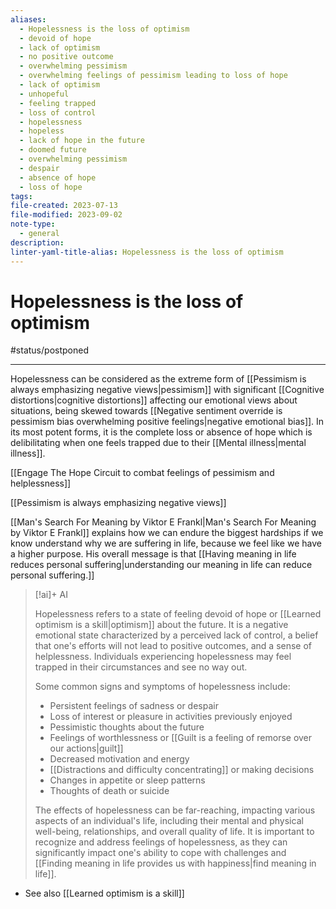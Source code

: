 ```yaml
---
aliases:
  - Hopelessness is the loss of optimism
  - devoid of hope
  - lack of optimism
  - no positive outcome
  - overwhelming pessimism
  - overwhelming feelings of pessimism leading to loss of hope
  - lack of optimism
  - unhopeful
  - feeling trapped
  - loss of control
  - hopelessness
  - hopeless
  - lack of hope in the future
  - doomed future
  - overwhelming pessimism
  - despair
  - absence of hope
  - loss of hope
tags: 
file-created: 2023-07-13
file-modified: 2023-09-02
note-type:
  - general
description: 
linter-yaml-title-alias: Hopelessness is the loss of optimism
---
```


# Hopelessness is the loss of optimism

#status/postponed

---

Hopelessness can be considered as the extreme form of [[Pessimism is always emphasizing negative views|pessimism]] with significant [[Cognitive distortions|cognitive distortions]] affecting our emotional views about situations, being skewed towards [[Negative sentiment override is pessimism bias overwhelming positive feelings|negative emotional bias]]. In its most potent forms, it is the complete loss or absence of hope which is delibilitating when one feels trapped due to their [[Mental illness|mental illness]].

[[Engage The Hope Circuit to combat feelings of pessimism and helplessness]]

[[Pessimism is always emphasizing negative views]]

[[Man's Search For Meaning by Viktor E Frankl|Man's Search For Meaning by Viktor E Frankl]] explains how we can endure the biggest hardships if we know understand why we are suffering in life, because we feel like we have a higher purpose. His overall message is that [[Having meaning in life reduces personal suffering|understanding our meaning in life can reduce personal suffering.]]

> [!ai]+ AI
>
> Hopelessness refers to a state of feeling devoid of hope or [[Learned optimism is a skill|optimism]] about the future. It is a negative emotional state characterized by a perceived lack of control, a belief that one's efforts will not lead to positive outcomes, and a sense of helplessness. Individuals experiencing hopelessness may feel trapped in their circumstances and see no way out.
>
> Some common signs and symptoms of hopelessness include:
>
> - Persistent feelings of sadness or despair
> - Loss of interest or pleasure in activities previously enjoyed
> - Pessimistic thoughts about the future
> - Feelings of worthlessness or [[Guilt is a feeling of remorse over our actions|guilt]]
> - Decreased motivation and energy
> - [[Distractions and difficulty concentrating]] or making decisions
> - Changes in appetite or sleep patterns
> - Thoughts of death or suicide
>
> The effects of hopelessness can be far-reaching, impacting various aspects of an individual's life, including their mental and physical well-being, relationships, and overall quality of life. It is important to recognize and address feelings of hopelessness, as they can significantly impact one's ability to cope with challenges and [[Finding meaning in life provides us with happiness|find meaning in life]].
>


- See also [[Learned optimism is a skill]]
